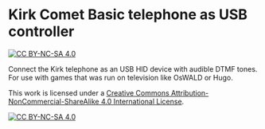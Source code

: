 # Kirk Comet Basic telephone as USB controller
[![CC BY-NC-SA 4.0][cc-by-nc-sa-shield]][cc-by-nc-sa]

Connect the Kirk telephone as an USB HID device with audible DTMF tones. For use with games that was run on television like OsWALD or Hugo.




This work is licensed under a
[Creative Commons Attribution-NonCommercial-ShareAlike 4.0 International License][cc-by-nc-sa].

[![CC BY-NC-SA 4.0][cc-by-nc-sa-image]][cc-by-nc-sa]

[cc-by-nc-sa]: http://creativecommons.org/licenses/by-nc-sa/4.0/
[cc-by-nc-sa-image]: https://licensebuttons.net/l/by-nc-sa/4.0/88x31.png
[cc-by-nc-sa-shield]: https://img.shields.io/badge/License-CC%20BY--NC--SA%204.0-lightgrey.svg
